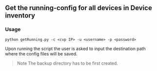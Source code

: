 ## Get the running-config for all devices in Device inventory

### Usage

`python getRunning.py -c <cvp IP> -u <username> -p <password>` 

Upon running the script the user is asked to input the destination path where the config files
will be saved.

> Note The backup directory has to be first created.
